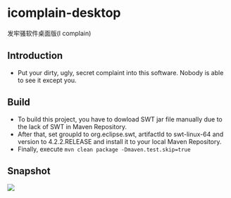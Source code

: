 icomplain-desktop
=================

发牢骚软件桌面版(I complain)

## Introduction
* Put your dirty, ugly, secret complaint into this software. Nobody is able to see it except you.

## Build
* To build this project, you have to dowload SWT jar file manually due to the lack of SWT in Maven Repository.
* After that, set groupId to org.eclipse.swt, artifactId to swt-linux-64 and version to 4.2.2.RELEASE and install it to your local Maven Repository.
* Finally, execute `mvn clean package -Dmaven.test.skip=true`

## Snapshot
<img src="http://g.hiphotos.bdimg.com/album/s%3D550%3Bq%3D90%3Bc%3Dxiangce%2C100%2C100/sign=afdefd00cf11728b342d8c27f8c7b2f3/bba1cd11728b4710c7cc8f5dc1cec3fdfd0323bb.jpg?referer=af9deaead31373f0ac285baf8d59&x=.jpg" />
